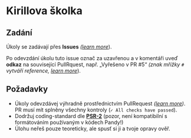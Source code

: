 # Kirillova školka

## Zadání
Úkoly se zadávají přes **Issues** *([learn more](https://help.github.com/en/articles/about-issues)*). 

Po odevzdání úkolu tuto issue označ za uzavřenou a v komentáři uveď **odkaz** na související PullRquest,
např. „Vyřešeno v PR #5“ *(znak mřížky `#` vytváří reference,
[learn more](https://help.github.com/en/articles/autolinked-references-and-urls#issues-and-pull-requests)*). 

## Požadavky
- Úkoly odevzdávej výhradně prostřednictvím PullRequest *([learn more](https://help.github.com/en/articles/about-pull-requests))*. 
PR musí mít splněny všechny kontroly (`✓ All checks have passed`). 
- Dodržuj coding-standard dle [**PSR-2**](https://www.php-fig.org/psr/psr-2/) (pozor, není kompatibilní s formátováním
používaným v kódech Pandy!)
- Úlohu neřeš pouze teoreticky, ale spusť si ji a tvoje opravy ověř.
